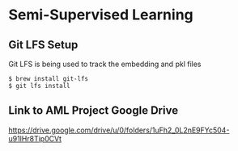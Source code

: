 # Semi-Supervised Learning

## Git LFS Setup
Git LFS is being used to track the embedding and pkl files

```
$ brew install git-lfs
$ git lfs install
```

## Link to AML Project Google Drive
https://drive.google.com/drive/u/0/folders/1uFh2_0L2nE9FYc504-u91lHr8Tip0CVt


